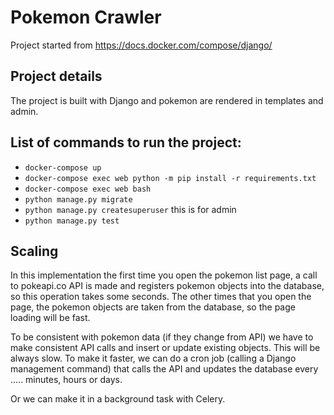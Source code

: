# Pokemon Crawler

Project started from https://docs.docker.com/compose/django/

## Project details
The project is built with Django and pokemon are rendered in templates and admin. 

## List of commands to run the project:
* `docker-compose up`
* `docker-compose exec web python -m pip install -r requirements.txt`
* `docker-compose exec web bash`
* `python manage.py migrate`
* `python manage.py createsuperuser` this is for admin
* `python manage.py test`

## Scaling
In this implementation the first time you open the pokemon list page, 
a call to pokeapi.co API is made and registers pokemon objects into the database, so this operation takes some seconds.
The other times that you open the page, the pokemon objects are taken from the database, so the page loading will be fast.

To be consistent with pokemon data (if they change from API) we have to make consistent API calls and insert or update existing objects. This will be always slow.
To make it faster, we can do a cron job (calling a Django management command) that calls the API and updates the database every ..... minutes, hours or days.

Or we can make it in a background task with Celery.